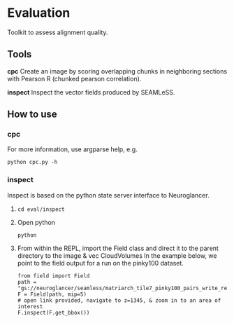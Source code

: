 # Evaluation  
Toolkit to assess alignment quality.

## Tools   
**cpc** Create an image by scoring overlapping chunks in neighboring 
sections with Pearson R (chunked pearson correlation).

**inspect** Inspect the vector fields produced by SEAMLeSS.

## How to use  
### cpc
For more information, use argparse help, e.g.  
```
python cpc.py -h
```

### inspect
Inspect is based on the python state server interface to Neuroglancer.

1. `cd eval/inspect`
1. Open python

       python

1. From within the REPL, import the Field class and direct it to the parent 
directory to the image & vec CloudVolumes In the example below, we point to the 
field output for a run on the pinky100 dataset.

       from field import Field
       path = "gs://neuroglancer/seamless/matriarch_tile7_pinky100_pairs_write_res_v13"
       F = Field(path, mip=5)
       # open link provided, navigate to z=1345, & zoom in to an area of interest
       F.inspect(F.get_bbox())



